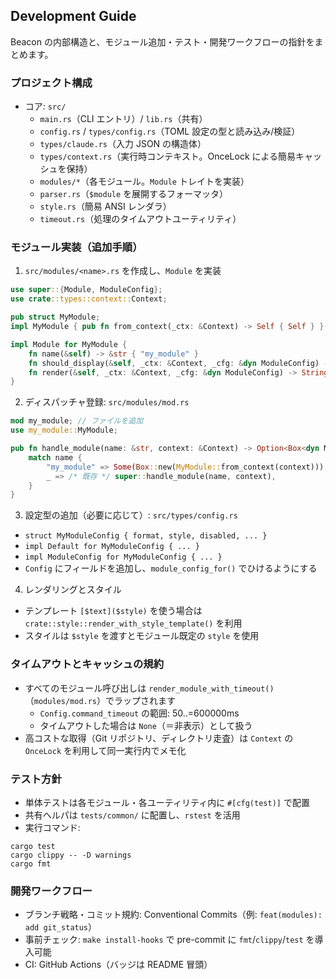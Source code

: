 ## Development Guide

Beacon の内部構造と、モジュール追加・テスト・開発ワークフローの指針をまとめます。

### プロジェクト構成

- コア: `src/`
  - `main.rs`（CLI エントリ）/ `lib.rs`（共有）
  - `config.rs` / `types/config.rs`（TOML 設定の型と読み込み/検証）
  - `types/claude.rs`（入力 JSON の構造体）
  - `types/context.rs`（実行時コンテキスト。OnceLock による簡易キャッシュを保持）
  - `modules/*`（各モジュール。`Module` トレイトを実装）
  - `parser.rs`（`$module` を展開するフォーマッタ）
  - `style.rs`（簡易 ANSI レンダラ）
  - `timeout.rs`（処理のタイムアウトユーティリティ）

### モジュール実装（追加手順）

1) `src/modules/<name>.rs` を作成し、`Module` を実装

```rust
use super::{Module, ModuleConfig};
use crate::types::context::Context;

pub struct MyModule;
impl MyModule { pub fn from_context(_ctx: &Context) -> Self { Self } }

impl Module for MyModule {
    fn name(&self) -> &str { "my_module" }
    fn should_display(&self, _ctx: &Context, _cfg: &dyn ModuleConfig) -> bool { true }
    fn render(&self, _ctx: &Context, _cfg: &dyn ModuleConfig) -> String { "OK".into() }
}
```

2) ディスパッチャ登録: `src/modules/mod.rs`

```rust
mod my_module; // ファイルを追加
use my_module::MyModule;

pub fn handle_module(name: &str, context: &Context) -> Option<Box<dyn Module>> {
    match name {
        "my_module" => Some(Box::new(MyModule::from_context(context))),
        _ => /* 既存 */ super::handle_module(name, context),
    }
}
```

3) 設定型の追加（必要に応じて）: `src/types/config.rs`

- `struct MyModuleConfig { format, style, disabled, ... }`
- `impl Default for MyModuleConfig { ... }`
- `impl ModuleConfig for MyModuleConfig { ... }`
- `Config` にフィールドを追加し、`module_config_for()` でひけるようにする

4) レンダリングとスタイル

- テンプレート `[$text]($style)` を使う場合は `crate::style::render_with_style_template()` を利用
- スタイルは `$style` を渡すとモジュール既定の `style` を使用

### タイムアウトとキャッシュの規約

- すべてのモジュール呼び出しは `render_module_with_timeout()`（`modules/mod.rs`）でラップされます
  - `Config.command_timeout` の範囲: 50..=600000ms
  - タイムアウトした場合は `None`（＝非表示）として扱う
- 高コストな取得（Git リポジトリ、ディレクトリ走査）は `Context` の `OnceLock` を利用して同一実行内でメモ化

### テスト方針

- 単体テストは各モジュール・各ユーティリティ内に `#[cfg(test)]` で配置
- 共有ヘルパは `tests/common/` に配置し、`rstest` を活用
- 実行コマンド:

```
cargo test
cargo clippy -- -D warnings
cargo fmt
```

### 開発ワークフロー

- ブランチ戦略・コミット規約: Conventional Commits（例: `feat(modules): add git_status`）
- 事前チェック: `make install-hooks` で pre-commit に `fmt`/`clippy`/`test` を導入可能
- CI: GitHub Actions（バッジは README 冒頭）


